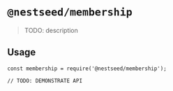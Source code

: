 # `@nestseed/membership`

> TODO: description

## Usage

```
const membership = require('@nestseed/membership');

// TODO: DEMONSTRATE API
```
